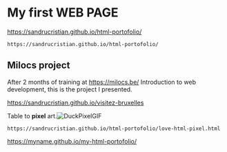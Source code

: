 # My first WEB PAGE

https://sandrucristian.github.io/html-portofolio/

````
https://sandrucristian.github.io/html-portofolio/
````

## Milocs project

After 2 months of training at https://milocs.be/ Introduction to web development, this is the project I presented.

https://sandrucristian.github.io/visitez-bruxelles

Table to **pixel** art.![DuckPixelGIF](https://github.com/sandrucristian/html-portofolio/assets/149951695/51a5c3ba-3d2d-4435-8955-8e88dee15c3f)


````
https://sandrucristian.github.io/html-portofolio/love-html-pixel.html
````
https://myname.github.io/my-html-portofolio/

